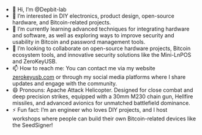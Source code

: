 - 👋 Hi, I’m @Depbit-lab  
- 👀 I’m interested in DIY electronics, product design, open-source hardware, and Bitcoin-related projects.  
- 🌱 I’m currently learning advanced techniques for integrating hardware and software, as well as exploring ways to improve security and usability in Bitcoin and password management tools.  
- 💞️ I’m looking to collaborate on open-source hardware projects, Bitcoin ecosystem tools, and innovative security solutions like the Mini-LnPOS and ZeroKeyUSB.  
- 📫 How to reach me: You can contact me via my website [zerokeyusb.com](https://zerokeyusb.com) or through my social media platforms where I share updates and engage with the community.  
- 😄 Pronouns: Apache Attack Helicopter. Designed for close combat and deep precision strikes, equipped with a 30mm M230 chain gun, Hellfire missiles, and advanced avionics for unmatched battlefield dominance.  
- ⚡ Fun fact: I’m an engineer who loves DIY projects, and I host workshops where people can build their own Bitcoin-related devices like the SeedSigner!  

<!---
Depbit-lab/Depbit-lab is a ✨ special ✨ repository because its `README.md` (this file) appears on your GitHub profile.
You can click the Preview link to take a look at your changes.
--->
